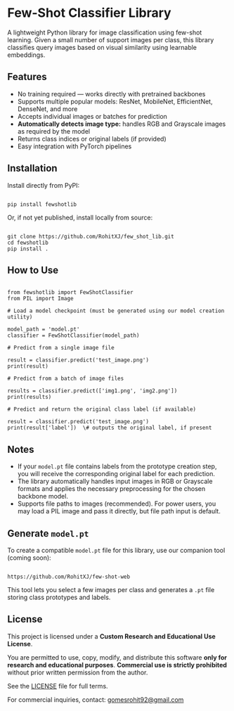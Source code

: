 # Few-Shot Classifier Library

A lightweight Python library for image classification using few-shot learning. Given a small number of support images per class, this library classifies query images based on visual similarity using learnable embeddings.

## Features

- No training required — works directly with pretrained backbones
- Supports multiple popular models: ResNet, MobileNet, EfficientNet, DenseNet, and more
- Accepts individual images or batches for prediction
- **Automatically detects image type:** handles RGB and Grayscale images as required by the model
- Returns class indices or original labels (if provided)
- Easy integration with PyTorch pipelines

## Installation

Install directly from PyPI:

```

pip install fewshotlib

```

Or, if not yet published, install locally from source:

```

git clone https://github.com/RohitXJ/few_shot_lib.git
cd fewshotlib
pip install .

```

## How to Use

```

from fewshotlib import FewShotClassifier
from PIL import Image

# Load a model checkpoint (must be generated using our model creation utility)

model_path = 'model.pt'
classifier = FewShotClassifier(model_path)

# Predict from a single image file

result = classifier.predict('test_image.png')
print(result)

# Predict from a batch of image files

results = classifier.predict(['img1.png', 'img2.png'])
print(results)

# Predict and return the original class label (if available)

result = classifier.predict('test_image.png')
print(result['label'])  \# outputs the original label, if present

```

## Notes

- If your `model.pt` file contains labels from the prototype creation step, you will receive the corresponding original label for each prediction.
- The library automatically handles input images in RGB or Grayscale formats and applies the necessary preprocessing for the chosen backbone model.
- Supports file paths to images (recommended). For power users, you may load a PIL image and pass it directly, but file path input is default.

## Generate `model.pt`

To create a compatible `model.pt` file for this library, use our companion tool (coming soon):

```

https://github.com/RohitXJ/few-shot-web

```

This tool lets you select a few images per class and generates a `.pt` file storing class prototypes and labels.

## License

This project is licensed under a **Custom Research and Educational Use License**.

You are permitted to use, copy, modify, and distribute this software **only for research and educational purposes**. **Commercial use is strictly prohibited** without prior written permission from the author.

See the [LICENSE](./LICENSE.txt) file for full terms.

For commercial inquiries, contact: [gomesrohit92@gmail.com](mailto:gomesrohit92@gmail.com)

